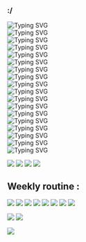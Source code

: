 ### :/
<!--[![](https://visitcount.itsvg.in/api?id=1024-m&icon=1&color=11)](https://visitcount.itsvg.in)-->

![Typing SVG](https://readme-typing-svg.demolab.com?font=Fira+Code&duration=2500&pause=5000&color=F7E400&center=true&random=false&width=800&height=32&lines=%E2%AC%9B%E2%AC%9B%E2%AC%9B%E2%AC%9B%E2%AC%9B%E2%AC%9B%E2%AC%9B%E2%AC%9B%E2%AC%9B%E2%AC%9B%E2%AC%9B%E2%AC%9B%E2%AC%9B%E2%AC%9B%E2%AC%9B%E2%AC%9B%E2%AC%9B%E2%AC%9B%E2%AC%9B%E2%AC%9B%E2%AC%9B%E2%AC%9B)    
![Typing SVG](https://readme-typing-svg.demolab.com?font=Fira+Code&duration=2500&pause=5000&color=F7E400&center=true&random=false&width=800&height=32&lines=%E2%AC%9B%E2%AC%9B%E2%AC%9B%E2%AC%9B%E2%AC%9B%E2%AC%9B%E2%AC%9B%E2%AC%9B%F0%9F%9F%A5%F0%9F%9F%A5%F0%9F%9F%A5%F0%9F%9F%A5%F0%9F%9F%A5%E2%AC%9B%E2%AC%9B%E2%AC%9B%E2%AC%9B%E2%AC%9B%E2%AC%9B%E2%AC%9B%E2%AC%9B%E2%AC%9B)      
![Typing SVG](https://readme-typing-svg.demolab.com?font=Fira+Code&duration=2500&pause=5000&color=F7E400&center=true&random=false&width=800&height=32&lines=%E2%AC%9B%E2%AC%9B%E2%AC%9B%E2%AC%9B%E2%AC%9B%E2%AC%9B%E2%AC%9B%F0%9F%9F%A5%F0%9F%9F%A5%F0%9F%9F%A5%F0%9F%9F%A5%F0%9F%9F%A5%F0%9F%9F%A5%F0%9F%9F%A5%F0%9F%9F%A5%F0%9F%9F%A5%E2%AC%9B%E2%AC%9B%E2%AC%9B%E2%AC%9B%E2%AC%9B%E2%AC%9B)      
![Typing SVG](https://readme-typing-svg.demolab.com?font=Fira+Code&duration=2500&pause=5000&color=F7E400&center=true&random=false&width=800&height=32&lines=%E2%AC%9B%E2%AC%9B%E2%AC%9B%E2%AC%9B%E2%AC%9B%E2%AC%9B%E2%AC%9B%F0%9F%9F%AB%F0%9F%9F%AB%F0%9F%9F%AB%F0%9F%9F%A8%F0%9F%9F%A8%E2%AC%9B%F0%9F%9F%A8%E2%AC%9B%E2%AC%9B%E2%AC%9B%E2%AC%9B%E2%AC%9B%E2%AC%9B%E2%AC%9B%E2%AC%9B)   
![Typing SVG](https://readme-typing-svg.demolab.com?font=Fira+Code&duration=2500&pause=5000&color=F7E400&center=true&random=false&width=800&height=32&lines=%E2%AC%9B%E2%AC%9B%E2%AC%9B%E2%AC%9B%E2%AC%9B%E2%AC%9B%F0%9F%9F%AB%F0%9F%9F%A8%F0%9F%9F%AB%F0%9F%9F%A8%F0%9F%9F%A8%F0%9F%9F%A8%E2%AC%9B%F0%9F%9F%A8%F0%9F%9F%A8%F0%9F%9F%A8%E2%AC%9B%E2%AC%9B%E2%AC%9B%E2%AC%9B%E2%AC%9B%E2%AC%9B)    
![Typing SVG](https://readme-typing-svg.demolab.com?font=Fira+Code&duration=2500&pause=5000&color=F7E400&center=true&random=false&width=800&height=32&lines=%E2%AC%9B%E2%AC%9B%E2%AC%9B%E2%AC%9B%E2%AC%9B%E2%AC%9B%F0%9F%9F%AB%F0%9F%9F%A8%F0%9F%9F%AB%F0%9F%9F%AB%F0%9F%9F%A8%F0%9F%9F%A8%F0%9F%9F%A8%F0%9F%9F%AB%F0%9F%9F%A8%F0%9F%9F%A8%F0%9F%9F%A8%E2%AC%9B%E2%AC%9B%E2%AC%9B%E2%AC%9B%E2%AC%9B)    
![Typing SVG](https://readme-typing-svg.demolab.com?font=Fira+Code&duration=2500&pause=5000&color=F7E400&center=true&random=false&width=800&height=32&lines=%E2%AC%9B%E2%AC%9B%E2%AC%9B%E2%AC%9B%E2%AC%9B%E2%AC%9B%F0%9F%9F%AB%F0%9F%9F%AB%F0%9F%9F%A8%F0%9F%9F%A8%F0%9F%9F%A8%F0%9F%9F%A8%F0%9F%9F%AB%F0%9F%9F%AB%F0%9F%9F%AB%F0%9F%9F%AB%E2%AC%9B%E2%AC%9B%E2%AC%9B%E2%AC%9B%E2%AC%9B%E2%AC%9B)     
![Typing SVG](https://readme-typing-svg.demolab.com?font=Fira+Code&duration=2500&pause=5000&color=F7E400&center=true&random=false&width=800&height=32&lines=%E2%AC%9B%E2%AC%9B%E2%AC%9B%E2%AC%9B%E2%AC%9B%E2%AC%9B%E2%AC%9B%E2%AC%9B%F0%9F%9F%A8%F0%9F%9F%A8%F0%9F%9F%A8%F0%9F%9F%A8%F0%9F%9F%A8%F0%9F%9F%A8%F0%9F%9F%A8%E2%AC%9B%E2%AC%9B%E2%AC%9B%E2%AC%9B%E2%AC%9B%E2%AC%9B%E2%AC%9B)     
![Typing SVG](https://readme-typing-svg.demolab.com?font=Fira+Code&duration=2500&pause=5000&color=F7E400&center=true&random=false&width=800&height=32&lines=%E2%AC%9B%E2%AC%9B%E2%AC%9B%E2%AC%9B%E2%AC%9B%E2%AC%9B%E2%AC%9B%F0%9F%9F%A5%F0%9F%9F%A5%F0%9F%9F%A6%F0%9F%9F%A5%F0%9F%9F%A5%F0%9F%9F%A6%F0%9F%9F%A5%E2%AC%9B%E2%AC%9B%E2%AC%9B%E2%AC%9B%E2%AC%9B%E2%AC%9B%E2%AC%9B%E2%AC%9B)      
![Typing SVG](https://readme-typing-svg.demolab.com?font=Fira+Code&duration=2500&pause=5000&color=F7E400&center=true&random=false&width=800&height=32&lines=%E2%AC%9B%E2%AC%9B%E2%AC%9B%E2%AC%9B%E2%AC%9B%E2%AC%9B%F0%9F%9F%A5%F0%9F%9F%A5%F0%9F%9F%A5%F0%9F%9F%A6%F0%9F%9F%A5%F0%9F%9F%A5%F0%9F%9F%A6%F0%9F%9F%A5%F0%9F%9F%A5%F0%9F%9F%A5%E2%AC%9B%E2%AC%9B%E2%AC%9B%E2%AC%9B%E2%AC%9B%E2%AC%9B)     
![Typing SVG](https://readme-typing-svg.demolab.com?font=Fira+Code&duration=2500&pause=5000&color=F7E400&center=true&random=false&width=800&height=32&lines=%E2%AC%9B%E2%AC%9B%E2%AC%9B%E2%AC%9B%E2%AC%9B%F0%9F%9F%A5%F0%9F%9F%A5%F0%9F%9F%A5%F0%9F%9F%A5%F0%9F%9F%A6%F0%9F%9F%A6%F0%9F%9F%A6%F0%9F%9F%A6%F0%9F%9F%A5%F0%9F%9F%A5%F0%9F%9F%A5%F0%9F%9F%A5%E2%AC%9B%E2%AC%9B%E2%AC%9B%E2%AC%9B%E2%AC%9B)     
![Typing SVG](https://readme-typing-svg.demolab.com?font=Fira+Code&duration=2500&pause=5000&color=F7E400&center=true&random=false&width=800&height=32&lines=%E2%AC%9B%E2%AC%9B%E2%AC%9B%E2%AC%9B%E2%AC%9B%E2%AC%9C%E2%AC%9C%F0%9F%9F%A5%F0%9F%9F%A6%F0%9F%9F%A8%F0%9F%9F%A6%F0%9F%9F%A6%F0%9F%9F%A8%F0%9F%9F%A6%F0%9F%9F%A5%E2%AC%9C%E2%AC%9C%E2%AC%9B%E2%AC%9B%E2%AC%9B%E2%AC%9B%E2%AC%9B)     
![Typing SVG](https://readme-typing-svg.demolab.com?font=Fira+Code&duration=2500&pause=5000&color=F7E400&center=true&random=false&width=800&height=32&lines=%E2%AC%9B%E2%AC%9B%E2%AC%9B%E2%AC%9B%E2%AC%9B%E2%AC%9C%E2%AC%9C%E2%AC%9C%F0%9F%9F%A6%F0%9F%9F%A6%F0%9F%9F%A6%F0%9F%9F%A6%F0%9F%9F%A6%F0%9F%9F%A6%E2%AC%9C%E2%AC%9C%E2%AC%9C%E2%AC%9B%E2%AC%9B%E2%AC%9B%E2%AC%9B%E2%AC%9B)    
![Typing SVG](https://readme-typing-svg.demolab.com?font=Fira+Code&duration=2500&pause=5000&color=F7E400&center=true&random=false&width=800&height=32&lines=%E2%AC%9B%E2%AC%9B%E2%AC%9B%E2%AC%9B%E2%AC%9B%E2%AC%9C%E2%AC%9C%F0%9F%9F%A6%F0%9F%9F%A6%F0%9F%9F%A6%E2%AC%9B%E2%AC%9B%F0%9F%9F%A6%F0%9F%9F%A6%F0%9F%9F%A6%E2%AC%9C%E2%AC%9C%E2%AC%9B%E2%AC%9B%E2%AC%9B%E2%AC%9B%E2%AC%9B)      
![Typing SVG](https://readme-typing-svg.demolab.com?font=Fira+Code&duration=2500&pause=5000&color=F7E400&center=true&random=false&width=800&height=32&lines=%E2%AC%9B%E2%AC%9B%E2%AC%9B%E2%AC%9B%E2%AC%9B%E2%AC%9B%E2%AC%9B%F0%9F%9F%A6%F0%9F%9F%A6%F0%9F%9F%A6%E2%AC%9B%E2%AC%9B%F0%9F%9F%A6%F0%9F%9F%A6%F0%9F%9F%A6%E2%AC%9B%E2%AC%9B%E2%AC%9B%E2%AC%9B%E2%AC%9B%E2%AC%9B%E2%AC%9B)     
![Typing SVG](https://readme-typing-svg.demolab.com?font=Fira+Code&duration=2500&pause=5000&color=F7E400&center=true&random=false&width=800&height=32&lines=%E2%AC%9B%E2%AC%9B%E2%AC%9B%E2%AC%9B%E2%AC%9B%E2%AC%9B%F0%9F%9F%AB%F0%9F%9F%AB%F0%9F%9F%AB%E2%AC%9B%E2%AC%9B%E2%AC%9B%E2%AC%9B%F0%9F%9F%AB%F0%9F%9F%AB%F0%9F%9F%AB%E2%AC%9B%E2%AC%9B%E2%AC%9B%E2%AC%9B%E2%AC%9B%E2%AC%9B)     
![Typing SVG](https://readme-typing-svg.demolab.com?font=Fira+Code&duration=2500&pause=5000&color=F7E400&center=true&random=false&width=800&height=32&lines=%E2%AC%9B%E2%AC%9B%E2%AC%9B%E2%AC%9B%E2%AC%9B%F0%9F%9F%AB%F0%9F%9F%AB%F0%9F%9F%AB%F0%9F%9F%AB%E2%AC%9B%E2%AC%9B%E2%AC%9B%E2%AC%9B%F0%9F%9F%AB%F0%9F%9F%AB%F0%9F%9F%AB%F0%9F%9F%AB%E2%AC%9B%E2%AC%9B%E2%AC%9B%E2%AC%9B%E2%AC%9B)    
![Typing SVG](https://readme-typing-svg.demolab.com?font=Fira+Code&duration=2500&pause=5000&color=F7E400&center=true&random=false&width=800&height=32&lines=%E2%AC%9B%E2%AC%9B%E2%AC%9B%E2%AC%9B%E2%AC%9B%E2%AC%9B%E2%AC%9B%E2%AC%9B%E2%AC%9B%E2%AC%9B%E2%AC%9B%E2%AC%9B%E2%AC%9B%E2%AC%9B%E2%AC%9B%E2%AC%9B%E2%AC%9B%E2%AC%9B%E2%AC%9B%E2%AC%9B%E2%AC%9B%E2%AC%9B)    

<a href="mailto:mimmu1024@gmail.com"><img src="https://img.shields.io/badge/Gmail-D14836?style=for-the-badge&logo=gmail&logoColor=white" /></a> <a href="https://www.github.com/1024-m"><img src="https://img.shields.io/badge/GitHub-100000?style=for-the-badge&logo=github&logoColor=white" /></a> <a href="https://www.linkedin.com/in/1024-m"><img src="https://img.shields.io/badge/LinkedIn-0077B5?style=for-the-badge&logo=linkedin&logoColor=white" /></a> <a href="https://www.rkadiyala.com"><img src="https://img.shields.io/badge/Wordpress-21759B?style=for-the-badge&logo=wordpress&logoColor=white" /></a>      

<!--
## Skills :
<p align="center">
  <a href="https://rkadiyala.com">
    <img src="https://skillicons.dev/icons?i=autocad,aws,blender,c,css,fastapi,figma,gcp,github,html,js,latex,md,notion,ps,py,r,regex,sklearn,tensorflow,vercel,wordpress&perline=12" />
  </a>
</p>
Couldn't find logos of all:(

[![Typing SVG](https://readme-typing-svg.demolab.com?font=Fira+Code&duration=2500&pause=10&color=F70000&center=true&random=false&width=435&lines=%E2%96%A0%E2%96%A0%E2%96%A0%E2%96%A0%E2%96%A0%E2%96%A0%E2%96%A0%E2%96%A0%E2%96%A0%E2%96%A0%E2%96%A0%E2%96%A0%E2%96%A0%E2%96%A0%E2%96%A0)](https://www.rkadiyala.com)
[![Typing SVG](https://readme-typing-svg.demolab.com?font=Fira+Code&duration=2500&pause=10&color=F7E400&center=true&random=false&width=435&lines=%E2%96%A0%E2%96%A0%E2%96%A0%E2%96%A0%E2%96%A0%E2%96%A0%E2%96%A0%E2%96%A0%E2%96%A0%E2%96%A0%E2%96%A0%E2%96%A0%E2%96%A0%E2%96%A0%E2%96%A0)](https://www.rkadiyala.com)

<p align="center"><img style="width: 160%" src="./assets/github-display.gif" alt="profile display gif" />
</p>

-->

## Weekly routine :      
<img src="https://img.shields.io/badge/Python-3776AB?style=for-the-badge&logo=python&logoColor=white" /> <img src="https://img.shields.io/badge/Colab-F9AB00?style=for-the-badge&logo=googlecolab&color=525252" /> 
<img src="https://img.shields.io/badge/Adobe%20Photoshop-31A8FF?style=for-the-badge&logo=Adobe%20Photoshop&logoColor=black" /> <img src="https://img.shields.io/badge/Overleaf-47A141?style=for-the-badge&logo=Overleaf&logoColor=white" /> 
<img src="https://img.shields.io/badge/Miro-050038?style=for-the-badge&logo=Miro&logoColor=white" /> <img src="https://img.shields.io/badge/apple%20music-F34E68?style=for-the-badge&logo=apple%20music&logoColor=white" /> 
<img src="https://img.shields.io/badge/Netflix-E50914?style=for-the-badge&logo=netflix&logoColor=white" /> <img src="https://img.shields.io/badge/Reddit-FF4500?style=for-the-badge&logo=reddit&logoColor=white" /> 
 
![](https://github-readme-stats.vercel.app/api?username=1024-m&theme=highcontrast&hide_border=true&include_all_commits=false&count_private=false)
![](https://github-readme-streak-stats.herokuapp.com/?user=1024-m&theme=highcontrast&hide_border=true)

![](https://github-profile-trophy.vercel.app/?username=1024-m&theme=radical&no-frame=false&no-bg=false&margin-w=4)      
